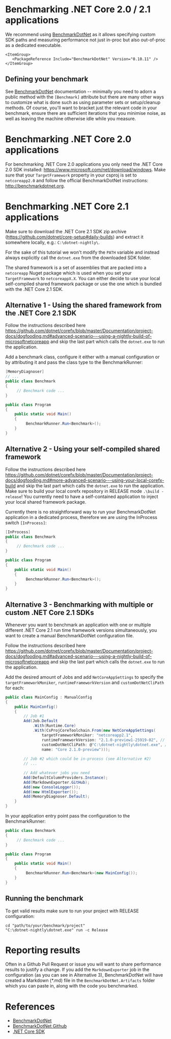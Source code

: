 # Benchmarking .NET Core 2.0 / 2.1 applications

We recommend using [BenchmarkDotNet](https://github.com/dotnet/BenchmarkDotNet) as it allows specifying custom SDK paths and measuring performance not just in-proc but also out-of-proc as a dedicated executable.

```
<ItemGroup>
   <PackageReference Include="BenchmarkDotNet" Version="0.10.11" />
</ItemGroup>
```

## Defining your benchmark

See [BenchmarkDotNet](http://benchmarkdotnet.org/Guides/GettingStarted.htm) documentation -- minimally you need to adorn a public method with the `[Benchmark]` attribute but there are many other ways to customize what is done such as using parameter sets or setup/cleanup methods. Of course, you'll want to bracket just the relevant code in your benchmark, ensure there are sufficient iterations that you minimise noise, as well as leaving the machine otherwise idle while you measure.

# Benchmarking .NET Core 2.0 applications
For benchmarking .NET Core 2.0 applications you only need the .NET Core 2.0 SDK installed: https://www.microsoft.com/net/download/windows. Make sure that your `TargetFramework` property in your csproj is set to `netcoreapp2.0` and follow the official BenchmarkDotNet instructions: http://benchmarkdotnet.org.

# Benchmarking .NET Core 2.1 applications
Make sure to download the .NET Core 2.1 SDK zip archive (https://github.com/dotnet/core-setup#daily-builds) and extract it somewhere locally, e.g.: `C:\dotnet-nightly\`.

For the sake of this tutorial we won't modify the `PATH` variable and instead always explicitly call the `dotnet.exe` from the downloaded SDK folder.

The shared framework is a set of assemblies that are packed into a `netcoreapp` Nuget package which is used when you set your `TargetFramework` to `netcoreappX.X`. You can either decide to use your local self-compiled shared framework package or use the one which is bundled with the .NET Core 2.1 SDK.

## Alternative 1 - Using the shared framework from the .NET Core 2.1 SDK
Follow the instructions described here https://github.com/dotnet/corefx/blob/master/Documentation/project-docs/dogfooding.md#advanced-scenario---using-a-nightly-build-of-microsoftnetcoreapp and skip the last part which calls the `dotnet.exe` to run the application.

Add a benchmark class, configure it either with a manual configuration or by attributing it and pass the class type to the BenchmarkRunner:

```csharp
[MemoryDiagnoser]
// ...
public class Benchmark
{
     // Benchmark code ...
}

public class Program
{
    public static void Main()
    {
         BenchmarkRunner.Run<Benchmark>();
    }
}
```

## Alternative 2 - Using your self-compiled shared framework
Follow the instructions described here https://github.com/dotnet/corefx/blob/master/Documentation/project-docs/dogfooding.md#more-advanced-scenario---using-your-local-corefx-build and skip the last part which calls the `dotnet.exe` to run the application.
Make sure to build your local corefx repository in RELEASE mode `.\build -release`! You currently need to have a self-contained application to inject your local shared framework package.

Currently there is no straightforward way to run your BenchmarkDotNet application in a dedicated process, therefore we are using the InProcess switch `[InProcess]`:

```csharp
[InProcess]
public class Benchmark
{
     // Benchmark code ...
}

public class Program
{
    public static void Main()
    {
         BenchmarkRunner.Run<Benchmark>();
    }
}
```

## Alternative 3 - Benchmarking with multiple or custom .NET Core 2.1 SDKs
Whenever you want to benchmark an application with one or multiple different .NET Core 2.1 run time framework versions simultaneously, you want to create a manual BenchmarkDotNet configuration file. 

Follow the instructions described here https://github.com/dotnet/corefx/blob/master/Documentation/project-docs/dogfooding.md#advanced-scenario---using-a-nightly-build-of-microsoftnetcoreapp and skip the last part which calls the `dotnet.exe` to run the application.

Add the desired amount of Jobs and add `NetCoreAppSettings` to specify the `targetFrameworkMoniker`, `runtimeFrameworkVersion` and `customDotNetCliPath` for each:

```csharp
public class MainConfig : ManualConfig
{
    public MainConfig()
    {
        // Job #1
        Add(Job.Default
            .With(Runtime.Core)
            .With(CsProjCoreToolchain.From(new NetCoreAppSettings(
                targetFrameworkMoniker: "netcoreapp2.1",
                runtimeFrameworkVersion: "2.1.0-preview1-25919-02", // <-- Adjust version here
                customDotNetCliPath: @"C:\dotnet-nightly\dotnet.exe", // <-- Adjust path here
                name: "Core 2.1.0-preview")));
            
        // Job #2 which could be in-process (see Alternative #2)
        // ...

        // Add whatever jobs you need
        Add(DefaultColumnProviders.Instance);
        Add(MarkdownExporter.GitHub);
        Add(new ConsoleLogger());
        Add(new HtmlExporter());
        Add(MemoryDiagnoser.Default);
    }
}
```

In your application entry point pass the configuration to the BenchmarkRunner:
```csharp
public class Benchmark
{
     // Benchmark code ...
}

public class Program
{
    public static void Main()
    {
         BenchmarkRunner.Run<Benchmark>(new MainConfig());
    }
}
```

## Running the benchmark

To get valid results make sure to run your project with RELEASE configuration:

```
cd "path/to/your/benchmark/project"
"C:\dotnet-nightly\dotnet.exe" run -c Release
```

# Reporting results

Often in a Github Pull Request or issue you will want to share performance results to justify a change. If you add the `MarkdownExporter` job in the configuration (as you can see in Alternative 3), BenchmarkDotNet will have created a Markdown (*.md) file in the `BenchmarkDotNet.Artifacts` folder which you can paste in, along with the code you benchmarked.

# References
- [BenchmarkDotNet](http://benchmarkdotnet.org/)
- [BenchmarkDotNet Github](https://github.com/dotnet/BenchmarkDotNet)
- [.NET Core SDK](https://github.com/dotnet/core-setup)
